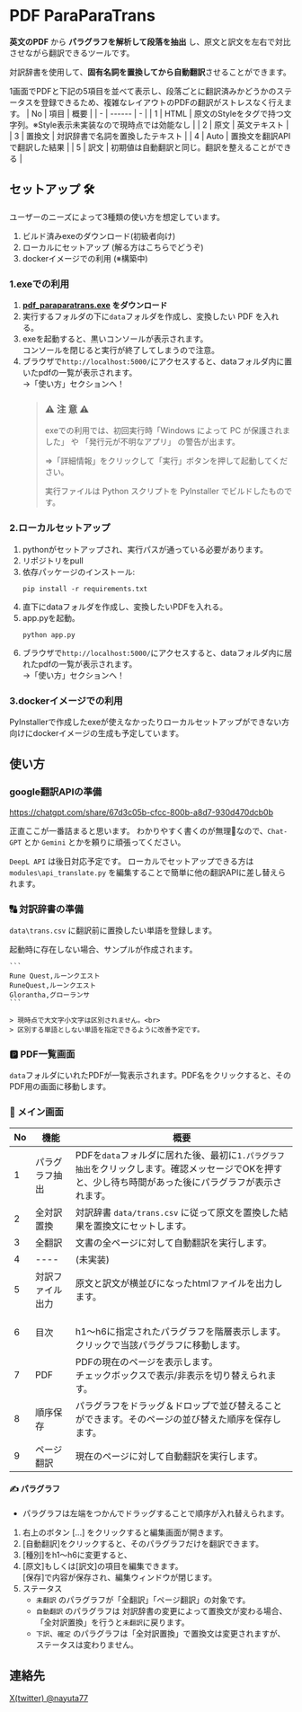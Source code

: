 # PDF ParaParaTrans
**英文のPDF** から **パラグラフを解析して段落を抽出** し、原文と訳文を左右で対比させながら翻訳できるツールです。

対訳辞書を使用して、**固有名詞を置換してから自動翻訳**させることができます。

1画面でPDFと下記の5項目を並べて表示し、段落ごとに翻訳済みかどうかのステータスを登録できるため、複雑なレイアウトのPDFの翻訳がストレスなく行えます。
| No | 項目 | 概要 |
| - | ------ | - |
| 1 | HTML | 原文のStyleをタグで持つ文字列。※Style表示未実装なので現時点では効能なし |
| 2 | 原文 | 英文テキスト |
| 3 | 置換文 | 対訳辞書で名詞を置換したテキスト |
| 4 | Auto | 置換文を翻訳APIで翻訳した結果 |
| 5 | 訳文 | 初期値は自動翻訳と同じ。翻訳を整えることができる |


## セットアップ 🛠

ユーザーのニーズによって3種類の使い方を想定しています。
1. ビルド済みexeのダウンロード(初級者向け)
2. ローカルにセットアップ (解る方はこちらでどうぞ)
3. dockerイメージでの利用 (※構築中)

### 1.exeでの利用
1. **[pdf_paraparatrans.exe](https://github.com/runequest77/pdf_paraparatrans/releases) をダウンロード**
2. 実行するフォルダの下に`data`フォルダを作成し、変換したい PDF を入れる。
3. exeを起動すると、黒いコンソールが表示されます。<br>コンソールを閉じると実行が終了してしまうので注意。
4. ブラウザで`http://localhost:5000/`にアクセスすると、dataフォルダ内に置いたpdfの一覧が表示されます。<br>
→「使い方」セクションへ！
    > ### ⚠️ 注 意 ⚠️
    > exeでの利用では、初回実行時「Windows によって PC が保護されました」 や 「発行元が不明なアプリ」 の警告が出ます。
    > 
    > ⇒「詳細情報」をクリックして「実行」ボタンを押して起動してください。
    > 
    > 実行ファイルは Python スクリプトを PyInstaller でビルドしたものです。<br>

### 2.ローカルセットアップ
1. pythonがセットアップされ、実行パスが通っている必要があります。
2. リポジトリをpull
3. 依存パッケージのインストール:
    ```
    pip install -r requirements.txt
    ```
4. 直下にdataフォルダを作成し、変換したいPDFを入れる。
5. app.pyを起動。
    ```
    python app.py
    ```
6. ブラウザで`http://localhost:5000/`にアクセスすると、dataフォルダ内に居れたpdfの一覧が表示されます。<br>
→「使い方」セクションへ！

### 3.dockerイメージでの利用
PyInstallerで作成したexeが使えなかったりローカルセットアップができない方向けにdockerイメージの生成も予定しています。

## 使い方
### google翻訳APIの準備
https://chatgpt.com/share/67d3c05b-cfcc-800b-a8d7-930d470dcb0b

正直ここが一番詰まると思います。
わかりやすく書くのが無理🤣なので、`Chat-GPT` とか `Gemini` とかを頼りに頑張ってください。

`DeepL API` は後日対応予定です。
ローカルでセットアップできる方は　`modules\api_translate.py` を編集することで簡単に他の翻訳APIに差し替えられます。

### 🔠 対訳辞書の準備
`data\trans.csv` に翻訳前に置換したい単語を登録します。

起動時に存在しない場合、サンプルが作成されます。

    ```
    Rune Quest,ルーンクエスト
    RuneQuest,ルーンクエスト
    Glorantha,グローランサ
    ```

    > 現時点で大文字小文字は区別されません。<br>
    > 区別する単語としない単語を指定できるように改善予定です。

### 🅿️ PDF一覧画面
`data`フォルダにいれたPDFが一覧表示されます。PDF名をクリックすると、そのPDF用の画面に移動します。
### 📖 メイン画面

| No | 機能 | 概要 |
| - | - | - |
| 1 | パラグラフ抽出 | PDFを`data`フォルダに居れた後、最初に`1.パラグラフ抽出`をクリックします。確認メッセージでOKを押すと、少し待ち時間があった後にパラグラフが表示されます。 |
| 2 | 全対訳置換 | 対訳辞書 `data/trans.csv` に従って原文を置換した結果を置換文にセットします。 |
| 3 | 全翻訳 | 文書の全ページに対して自動翻訳を実行します。 |
| 4 | ---- | (未実装) |
| 5 | 対訳ファイル出力 | 原文と訳文が横並びになったhtmlファイルを出力します。 |
| 6 | 目次 | <br>h1～h6に指定されたパラグラフを階層表示します。クリックで当該パラグラフに移動します。 |
| 7 | PDF | PDFの現在のページを表示します。<br>チェックボックスで表示/非表示を切り替えられます。 |
| 8 | 順序保存 | パラグラフをドラッグ＆ドロップで並び替えることができます。そのページの並び替えた順序を保存します。 |
| 9 | ページ翻訳 | 現在のページに対して自動翻訳を実行します。|
#### ✍️ パラグラフ
- パラグラフは左端をつかんでドラッグすることで順序が入れ替えられます。
1. 右上のボタン [...] をクリックすると編集画面が開きます。
2. [自動翻訳]をクリックすると、そのパラグラフだけを翻訳できます。
3. [種別]をh1～h6に変更すると、
4. [原文]もしくは[訳文]の項目を編集できます。<br>[保存]で内容が保存され、編集ウィンドウが閉じます。
5. ステータス
    - `未翻訳` のパラグラフが「全翻訳」「ページ翻訳」の対象です。
    - `自動翻訳` のパラグラフは 対訳辞書の変更によって置換文が変わる場合、「全対訳置換」を行うと`未翻訳`に戻ります。
    - `下訳`、`確定` のパラグラフは「全対訳置換」で置換文は変更されますが、ステータスは変わりません。

## 連絡先
[X(twitter) @nayuta77](https://x.com/nayuta77)
